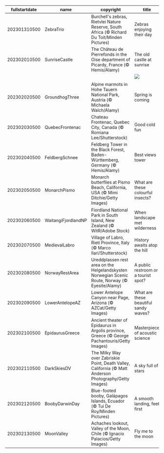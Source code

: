 |fullstartdate|name|copyright|title|image|
|--|--|--|--|--|
202301310500|ZebraTrio|Burchell's zebras, Rietvlei Nature Reserve, South Africa (© Richard Du Toit/Minden Pictures)|Zebras enjoying their day|![](/en-CA/2023/02/202301310500ZebraTrio.jpg)|
202302010500|SunriseCastle|The Château de Pierrefonds in the Oise department of Picardy, France (© Hemis/Alamy)|The old castle at sunrise|![](/en-CA/2023/02/202302010500SunriseCastle.jpg)|
||||![](/en-CA/2023/02/.jpg)|
202302020500|GroundhogThree|Alpine marmots in Hohe Tauern National Park, Austria (© Michaela Walch/Alamy)|Spring is coming|![](/en-CA/2023/02/202302020500GroundhogThree.jpg)|
202302030500|QuebecFrontenac|Chateau Frontenac, Quebec City, Canada (© Romiana Lee/Shutterstock)|Good cold fun|![](/en-CA/2023/02/202302030500QuebecFrontenac.jpg)|
202302040500|FeldbergSchnee|Feldberg Tower in the Black Forest, Baden-Württemberg, Germany (© Hemis/Alamy)|Best views tower|![](/en-CA/2023/02/202302040500FeldbergSchnee.jpg)|
202302050500|MonarchPismo|Monarch butterflies at Pismo Beach, California, USA (© Mimi Ditchie/Getty Images)|What are these colourful insects?|![](/en-CA/2023/02/202302050500MonarchPismo.jpg)|
202302060500|WaitangiFjordlandNP|Fiordland National Park in South Island, New Zealand (© WitR/Adobe Stock)|When landscape met wilderness|![](/en-CA/2023/02/202302060500WaitangiFjordlandNP.jpg)|
202302070500|MedievalLabro|Village of Labro, Rieti Province, Italy (© Marco Ilari/Shutterstock)|History awaits atop the hill|![](/en-CA/2023/02/202302070500MedievalLabro.jpg)|
202302080500|NorwayRestArea|Ureddplassen rest area on the Helgelandskysten Norwegian Scenic Route, Norway (© Eyesite/Alamy)|A public restroom or a tourist spot?|![](/en-CA/2023/02/202302080500NorwayRestArea.jpg)|
202302090500|LowerAntelopeAZ|Lower Antelope Canyon near Page, Arizona (© AZCat/Getty Images)|What are these beautiful sandy waves?|![](/en-CA/2023/02/202302090500LowerAntelopeAZ.jpg)|
202302100500|EpidaurusGreece|Ancient theater of Epidaurus in Argolis province, Greece (© George Pachantouris/Getty Images)|Masterpiece of acoustic science|![](/en-CA/2023/02/202302100500EpidaurusGreece.jpg)|
202302110500|DarkSkiesDV|The Milky Way over Zabriskie Point, Death Valley, California (© Matt Anderson Photography/Getty Images)|A sky full of stars|![](/en-CA/2023/02/202302110500DarkSkiesDV.jpg)|
202302120500|BoobyDarwinDay|Blue-footed booby, Galápagos Islands, Ecuador (© Tui De Roy/Minden Pictures)|A smooth landing, feet first|![](/en-CA/2023/02/202302120500BoobyDarwinDay.jpg)|
202302130500|MoonValley|Achaches lookout, Valley of the Moon, Chile (© Ignacio Palacios/Getty Images)|Fly me to the moon|![](/en-CA/2023/02/202302130500MoonValley.jpg)|
